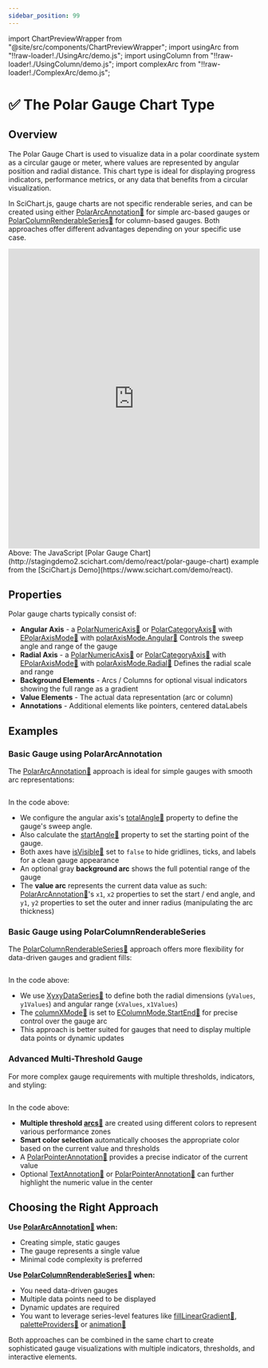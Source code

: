 ```yaml
---
sidebar_position: 99
---
```


import ChartPreviewWrapper from "@site/src/components/ChartPreviewWrapper";
import usingArc from "!!raw-loader!./UsingArc/demo.js";
import usingColumn from "!!raw-loader!./UsingColumn/demo.js";
import complexArc from "!!raw-loader!./ComplexArc/demo.js";

# ✅ The Polar Gauge Chart Type

## Overview

The Polar Gauge Chart is used to visualize data in a polar coordinate system as a circular gauge or meter, where values are represented by angular position and radial distance. This chart type is ideal for displaying progress indicators, performance metrics, or any data that benefits from a circular visualization.

In SciChart.js, gauge charts are not specific renderable series, and can be created using either [PolarArcAnnotation:blue_book:](https://www.scichart.com/documentation/js/v4/typedoc/classes/polararcannotation.html) for simple arc-based gauges or [PolarColumnRenderableSeries:blue_book:](https://www.scichart.com/documentation/js/v4/typedoc/classes/polarcolumnrenderableseries.html) for column-based gauges. Both approaches offer different advantages depending on your specific use case.

<iframe src="http://stagingdemo2.scichart.com/demo/iframe/polar-gauge-chart" width="100%" height="600px" frameborder="0"></iframe>

<div style={{textAlign: "center"}}>
    Above: The JavaScript [Polar Gauge Chart](http://stagingdemo2.scichart.com/demo/react/polar-gauge-chart) example from the [SciChart.js Demo](https://www.scichart.com/demo/react).
</div>

## Properties

Polar gauge charts typically consist of:

- **Angular Axis** - a [PolarNumericAxis:blue_book:](https://www.scichart.com/documentation/js/v4/typedoc/classes/polarnumericaxis.html) or [PolarCategoryAxis:blue_book:](https://www.scichart.com/documentation/js/v4/typedoc/classes/polarcategoryaxis.html) with [EPolarAxisMode:blue_book:](https://www.scichart.com/documentation/js/v4/typedoc/enums/epolaraxismode.html) with [polarAxisMode.Angular:blue_book:](https://www.scichart.com/documentation/js/v4/typedoc/enums/epolaraxismode.html#angular) Controls the sweep angle and range of the gauge
- **Radial Axis** - a [PolarNumericAxis:blue_book:](https://www.scichart.com/documentation/js/v4/typedoc/classes/polarnumericaxis.html) or [PolarCategoryAxis:blue_book:](https://www.scichart.com/documentation/js/v4/typedoc/classes/polarcategoryaxis.html) with [EPolarAxisMode:blue_book:](https://www.scichart.com/documentation/js/v4/typedoc/enums/epolaraxismode.html) with [polarAxisMode.Radial:blue_book:](https://www.scichart.com/documentation/js/v4/typedoc/enums/epolaraxismode.html#radial) Defines the radial scale and range
- **Background Elements** - Arcs / Columns for optional visual indicators showing the full range as a gradient
- **Value Elements** - The actual data representation (arc or column)
- **Annotations** - Additional elements like pointers, centered dataLabels

## Examples

### Basic Gauge using PolarArcAnnotation

The [PolarArcAnnotation:blue_book:](https://www.scichart.com/documentation/js/v4/typedoc/classes/polararcannotation.html) approach is ideal for simple gauges with smooth arc representations:

```ts showLineNumbers {51-61} file=./UsingArc/demo.ts start=region_A_start end=region_A_end
```
<ChartPreviewWrapper jsContent={usingArc} />

In the code above:
- We configure the angular axis's [totalAngle:blue_book:](https://www.scichart.com/documentation/js/v4/typedoc/classes/polarnumericaxis.html#totalangle) property to define the gauge's sweep angle.
- Also calculate the [startAngle:blue_book:](https://www.scichart.com/documentation/js/v4/typedoc/classes/polarnumericaxis.html#startangle) property to set the starting point of the gauge.
- Both axes have [isVisible:blue_book:](https://www.scichart.com/documentation/js/v4/typedoc/classes/polarnumericaxis.html#isvisible) set to `false` to hide gridlines, ticks, and labels for a clean gauge appearance
- An optional gray **background arc** shows the full potential range of the gauge
- The **value arc** represents the current data value as such:
[PolarArcAnnotation:blue_book:](https://www.scichart.com/documentation/js/v4/typedoc/classes/polararcannotation.html)'s `x1`, `x2` properties to set the start / end angle, and `y1`, `y2` properties to set the outer and inner radius (manipulating the arc thickness)

### Basic Gauge using PolarColumnRenderableSeries

The [PolarColumnRenderableSeries:blue_book:](https://www.scichart.com/documentation/js/v4/typedoc/classes/polarcolumnrenderableseries.html) approach offers more flexibility for data-driven gauges and gradient fills:

```ts showLineNumbers {18-21,23,27-34} file=./UsingColumn/demo.ts start=region_A_start end=region_A_end
```
<ChartPreviewWrapper jsContent={usingColumn} />

In the code above:
- We use [XyxyDataSeries:blue_book:](https://www.scichart.com/documentation/js/v4/typedoc/classes/xyxydataseries.html) to define both the radial dimensions (`yValues`, `y1Values`) and angular range (`xValues`, `x1Values`)
- The [columnXMode:blue_book:](https://www.scichart.com/documentation/js/v4/typedoc/classes/polarcolumnrenderableseries.html#columnxmode) is set to [EColumnMode.StartEnd:blue_book:](https://www.scichart.com/documentation/js/v4/typedoc/enums/ecolumnmode.html#startend) for precise control over the gauge arc
- This approach is better suited for gauges that need to display multiple data points or dynamic updates

### Advanced Multi-Threshold Gauge

For more complex gauge requirements with multiple thresholds, indicators, and styling:

```ts showLineNumbers {9-17,33-42,66,80} file=./ComplexArc/demo.ts start=region_A_start end=region_A_end
```
<ChartPreviewWrapper jsContent={complexArc} />

In the code above:
- **Multiple threshold [arcs:blue_book:](https://www.scichart.com/documentation/js/v4/typedoc/classes/polararcannotation.html)** are created using different colors to represent various performance zones
- **Smart color selection** automatically chooses the appropriate color based on the current value and thresholds
- A [PolarPointerAnnotation:blue_book:](https://www.scichart.com/documentation/js/v4/typedoc/classes/polarpointerannotation.html) provides a precise indicator of the current value
- Optional [TextAnnotation:blue_book:](https://www.scichart.com/documentation/js/v4/typedoc/classes/textannotation.html) or [PolarPointerAnnotation:blue_book:](https://www.scichart.com/documentation/js/v4/typedoc/classes/polarpointerannotation.html) can further highlight the numeric value in the center

## Choosing the Right Approach

**Use [PolarArcAnnotation:blue_book:](https://www.scichart.com/documentation/js/v4/typedoc/classes/polararcannotation.html) when:**
- Creating simple, static gauges
- The gauge represents a single value
- Minimal code complexity is preferred

**Use [PolarColumnRenderableSeries:blue_book:](https://www.scichart.com/documentation/js/v4/typedoc/classes/polarcolumnrenderableseries.html) when:**
- You need data-driven gauges
- Multiple data points need to be displayed
- Dynamic updates are required
- You want to leverage series-level features like [fillLinearGradient:blue_book:](https://www.scichart.com/documentation/js/v4/typedoc/classes/polarcolumnrenderableseries.html#filllineargradient), [paletteProviders:blue_book:](https://www.scichart.com/documentation/js/v4/typedoc/classes/polarcolumnrenderableseries.html#paletteproviders) or [animation:blue_book:](https://www.scichart.com/documentation/js/v4/typedoc/classes/polarcolumnrenderableseries.html#animation)

Both approaches can be combined in the same chart to create sophisticated gauge visualizations with multiple indicators, thresholds, and interactive elements.